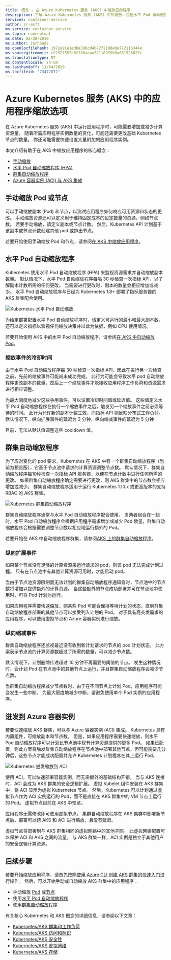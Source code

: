 ```yaml
---
title: 概念 - 在 Azure Kubernetes 服务 (AKS) 中缩放应用程序
description: 了解 Azure Kubernetes 服务 (AKS) 中的缩放，包括水平 Pod 自动缩放程序、群集自动缩放程序和 Azure 容器实例连接器。
services: container-service
author: zr-msft
ms.service: container-service
ms.topic: conceptual
ms.date: 02/28/2019
ms.author: zarhoads
ms.openlocfilehash: 1972a91e1ed8a39bcd467272108e0e772116344e
ms.sourcegitcommit: c22327552d62f88aeaa321189f9b9a631525027c
ms.translationtype: MT
ms.contentlocale: zh-CN
ms.lasthandoff: 11/04/2019
ms.locfileid: "73472872"
---
```

# <a name="scaling-options-for-applications-in-azure-kubernetes-service-aks"></a>Azure Kubernetes 服务 (AKS) 中的应用程序缩放选项

在 Azure Kubernetes 服务 (AKS) 中运行应用程序时，可能需要增加或减少计算资源量。 随着所需应用程序实例数量的变化，可能还需要更改基础 Kubernetes 节点的数量。 你还可能需要快速设置大量附加的应用程序实例。

本文介绍有助于在 AKS 中缩放应用程序的核心概念：

- [手动缩放](#manually-scale-pods-or-nodes)
- [水平 Pod 自动缩放程序 (HPA)](#horizontal-pod-autoscaler)
- [群集自动缩放程序](#cluster-autoscaler)
- [Azure 容器实例 (ACI) 与 AKS 集成](#burst-to-azure-container-instances)

## <a name="manually-scale-pods-or-nodes"></a>手动缩放 Pod 或节点

可以手动缩放副本 (Pod) 和节点，以测试应用程序如何响应可用资源和状态的更改。 手动缩放资源还可以定义用于维持固定成本的设定数量的资源，例如节点数。 若要手动缩放，请定义副本或节点计数。 然后，Kubernetes API 计划基于该副本或节点计数创建其他 pod 或排出节点。

若要开始使用手动缩放 Pod 和节点，请参阅[在 AKS 中缩放应用程序][aks-scale]。

## <a name="horizontal-pod-autoscaler"></a>水平 Pod 自动缩放程序

Kubernetes 使用水平 Pod 自动缩放程序 (HPA) 来监视资源需求并自动缩放副本数量。 默认情况下，水平 Pod 自动缩放程序每隔 30 秒检查一次指标 API，以了解副本计数所需的任何更改。 当需要进行更改时，副本的数量会相应增加或减少。 水平 Pod 自动缩放程序与已经为 Kubernetes 1.8+ 部署了指标服务器的 AKS 群集配合使用。

![Kubernetes 水平 Pod 自动缩放](media/concepts-scale/horizontal-pod-autoscaling.png)

为给定部署配置水平 Pod 自动缩放程序时，请定义可运行的最小和最大副本数。 还可以定义指标以监视任何缩放决策并以此为依据，例如 CPU 使用情况。

若要开始使用 AKS 中的水平 Pod 自动缩放程序，请参阅[在 AKS 中自动缩放 Pod][aks-hpa]。

### <a name="cooldown-of-scaling-events"></a>缩放事件的冷却时间

由于水平 Pod 自动缩放程序每 30 秒检查一次指标 API，因此在进行另一次检查之前，先前的缩放事件可能尚未成功完成。 此行为可能会导致水平 pod 自动缩放程序更改副本的数量，然后上一个缩放事件才能接收应用程序工作负荷和资源需求进行相应调整。

为最大限度地减少这些争用事件，可以设置冷却时间值或延迟值。 这些值定义水平 Pod 自动缩放程序在执行一个缩放事件之后，触发另一个缩放事件之前必须等待的时间。 此行为允许新的副本计数生效，而指标 API 则反映分布式工作负荷。 默认情况下，纵向扩展事件的延迟为 3 分钟，纵向缩减事件的延迟为 5 分钟

目前，无法从默认值调整这些 cooldown 值。

## <a name="cluster-autoscaler"></a>群集自动缩放程序

为了应对变化的 pod 要求，Kubernetes 在 AKS 中有一个群集自动缩放程序（当前为预览版），它基于节点池中请求的计算资源调整节点数。 默认情况下，群集自动缩放程序每10秒检查一次指标 API 服务器，以便在节点计数中进行任何所需的更改。 如果群集自动缩放程序确定需要进行更改，则 AKS 群集中的节点数会相应增加或减少。 群集自动缩放程序适用于运行 Kubernetes 1.10.x 或更高版本的支持 RBAC 的 AKS 群集。

![Kubernetes 群集自动缩放程序](media/concepts-scale/cluster-autoscaler.png)

群集自动缩放程序通常与水平 Pod 自动缩放程序配合使用。 当两者组合在一起时，水平 Pod 自动缩放程序会根据应用程序需求增加或减少 Pod 数量，群集自动缩放程序会根据需要调整节点数以相应地运行额外的 Pod。

若要开始在 AKS 中自动缩放程序群集，请参阅[AKS 上的群集自动缩放程序][aks-cluster-autoscaler]。

### <a name="scale-up-events"></a>纵向扩展事件

如果某个节点没有足够的计算资源来运行请求的 pod，则该 pod 无法完成计划过程。 只有在节点池中有其他计算资源可用时，才能启动 pod。

当由于节点池资源限制而无法计划的群集自动缩放程序通知盒时，节点池中的节点数将增加以提供额外的计算资源。 当这些额外的节点成功部署并可在节点池中使用时，可将 Pod 计划为运行。

如果应用程序需要快速缩放，则某些 Pod 可能会保持等待计划的状态，直到群集自动缩放程序部署的其他节点可以接受列入计划的 Pod。 对于具有高突发需求的应用程序，可以使用虚拟节点和 Azure 容器实例进行缩放。

### <a name="scale-down-events"></a>纵向缩减事件

群集自动缩放程序还监视最近没有收到新计划请求的节点的 pod 计划状态。 此方案表示节点池的计算资源数超过了所需的数量，可以减少节点数。

默认情况下，计划删除传递超过 10 分钟不再需要的阈值的节点。 发生这种情况时，会计划 Pod 在节点池中的其他节点上运行，并且群集自动缩放程序会减少节点数。

当群集自动缩放程序减少节点数时，由于在不同节点上计划 Pod，应用程序可能会发生一些中断。 为最大限度地减少中断，请避免使用单个 Pod 实例的应用程序。

## <a name="burst-to-azure-container-instances"></a>迸发到 Azure 容器实例

若要快速缩放 AKS 群集，可以与 Azure 容器实例 (ACI) 集成。 Kubernetes 具有内置组件，可缩放副本和节点数。 但是，如果应用程序需要快速缩放，则水平 Pod 自动缩放程序可以计划比节点池中现有计算资源提供的更多 Pod。 如果已配置，则此方案将触发群集自动缩放程序在节点池中部署其他节点，但可能需要几分钟后，这些节点才能成功配置并允许 Kubernetes 计划程序在其上运行 Pod。

![Kubernetes 迸发缩放到 ACI](media/concepts-scale/burst-scaling.png)

使用 ACI，可以快速部署容器实例，而无需额外的基础结构开销。 当与 AKS 连接时，ACI 会成为 AKS 群集的安全逻辑扩展。 虚拟 Kubelet 组件安装在 AKS 群集中，将 ACI 显示为虚拟 Kubernetes 节点。 然后，Kubernetes 可以计划通过虚拟节点作为 ACI 实例运行的 Pod，而不是直接在 AKS 群集中的 VM 节点上运行的 Pod。 虚拟节点目前在 AKS 中预览。

应用程序无需修改即可使用虚拟节点。 集群自动缩放程序在 AKS 集群中部署新节点后，部署可以跨 AKS 和 ACI 进行缩放，且没有延迟。

虚拟节点将部署到与 AKS 群集相同的虚拟网络中的其他子网。 此虚拟网络配置可以保护 ACI 和 AKS 之间的流量。 与 AKS 群集一样，ACI 实例是独立于其他用户的安全逻辑计算资源。

## <a name="next-steps"></a>后续步骤

若要开始缩放应用程序，请首先按照[使用 Azure CLI 创建 AKS 群集的快速入门][aks-quickstart]进行操作。 然后，可以开始手动或自动缩放 AKS 群集中的应用程序：

- 手动缩放 [Pod][aks-manually-scale-pods] 或[节点][aks-manually-scale-nodes]
- 使用[水平 Pod 自动缩放程序][aks-hpa]
- 使用[群集自动缩放程序][aks-cluster-autoscaler]

有关核心 Kubernetes 和 AKS 概念的详细信息，请参阅以下文章：

- [Kubernetes/AKS 群集和工作负荷][aks-concepts-clusters-workloads]
- [Kubernetes/AKS 访问和标识][aks-concepts-identity]
- [Kubernetes/AKS 安全性][aks-concepts-security]
- [Kubernetes/AKS 虚拟网络][aks-concepts-network]
- [Kubernetes/AKS 存储][aks-concepts-storage]

<!-- LINKS - external -->

<!-- LINKS - internal -->
[aks-quickstart]: kubernetes-walkthrough.md
[aks-hpa]: tutorial-kubernetes-scale.md#autoscale-pods
[aks-scale]: tutorial-kubernetes-scale.md
[aks-manually-scale-pods]: tutorial-kubernetes-scale.md#manually-scale-pods
[aks-manually-scale-nodes]: tutorial-kubernetes-scale.md#manually-scale-aks-nodes
[aks-cluster-autoscaler]: autoscaler.md
[aks-concepts-clusters-workloads]: concepts-clusters-workloads.md
[aks-concepts-security]: concepts-security.md
[aks-concepts-storage]: concepts-storage.md
[aks-concepts-identity]: concepts-identity.md
[aks-concepts-network]: concepts-network.md
